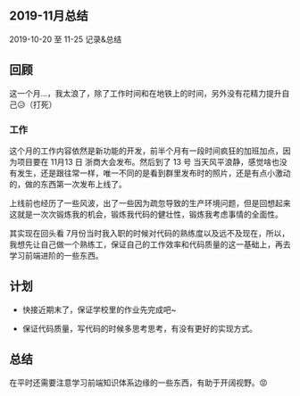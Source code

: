 ## 2019-11月总结

2019-10-20 至 11-25 记录&总结

## 回顾
这一个月...，我太浪了，除了工作时间和在地铁上的时间，另外没有花精力提升自己😥（打死）

### 工作
这个月的工作内容依然是新功能的开发，前半个月有一段时间疯狂的加班加点，因为项目要在 11月13 日 浙商大会发布。然后到了 13 号 当天风平浪静，感觉啥也没有发生，还是跟往常一样，唯一不同的是看到群里发布时的照片，还是有点小激动的，做的东西第一次发布上线了。


上线前也经历了一些风波，出了一些因为疏忽导致的生产环境问题，但是回想起来这就是一次次锻炼我的机会，锻炼我代码的健壮性，锻炼我考虑事情的全面性。


其实现在回头看 7月份当时我入职的时候对代码的熟练度以及远不及现在，所以，我想先让自己做一个熟练工，保证自己的工作效率和代码质量的这一基础上，再去学习前端进阶的一些东西。

## 计划
+ 快接近期末了，保证学校里的作业先完成吧~

+ 保证代码质量，写代码的时候多思考思考，有没有更好的实现方式。

## 总结
在平时还需要注意学习前端知识体系边缘的一些东西，有助于开阔视野。😡
